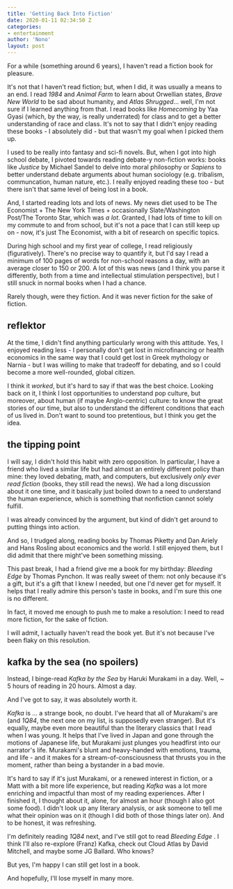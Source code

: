 ```yaml
---
title: 'Getting Back Into Fiction'
date: 2020-01-11 02:34:50 Z
categories:
- entertainment
author: 'Nono'
layout: post
---
```


For a while (something around 6 years), I haven't read a fiction book for pleasure.

It's not that I haven't read fiction; but, when I did, it was usually a means to an end. I read *1984* and *Animal Farm* to learn about Orwellian states, *Brave New World* to be sad about humanity, and *Atlas Shrugged*... well, I'm not sure if I learned anything from that. I read books like *Homecoming* by Yaa Gyasi (which, by the way, is really underrated) for class and to get a better understanding of race and class. It's not to say that I didn't enjoy reading these books - I absolutely did - but that wasn't my goal when I picked them up.

I used to be really into fantasy and sci-fi novels. But, when I got into high school debate, I pivoted towards reading debate-y non-fiction works: books like *Justice* by Michael Sandel to delve into moral philosophy or *Sapiens* to better understand debate arguments about human sociology (e.g. tribalism, communcation, human nature, etc.). I really enjoyed reading these too - but there isn't that same level of being lost in a book.

And, I started reading lots and lots of news. My news diet used to be The Economist + The New York Times + occasionally Slate/Washington Post/The Toronto Star, which was *a lot*. Granted, I had lots of time to kill on my commute to and from school, but it's not a pace that I can still keep up on - now, it's just The Economist, with a bit of research on specific topics.

During high school and my first year of college, I read religiously (figuratively). There's no precise way to quantify it, but I'd say I read a minimum of 100 pages of words for non-school reasons a day, with an average closer to 150 or 200. A lot of this was news (and I think you parse it differently, both from a time and intellectual stimulation perspective), but I still snuck in normal books when I had a chance.

Rarely though, were they fiction. And it was never fiction for the sake of fiction.

## reflektor

At the time, I didn't find anything particularly wrong with this attitude. Yes, I enjoyed reading less - I personally don't get lost in microfinancing or health economics in the same way that I could get lost in Greek mythology or Narnia - but I was willing to make that tradeoff for debating, and so I could become a more well-rounded, global citizen.

I think it *worked*, but it's hard to say if that was the best choice. Looking back on it, I think I lost opportunities to understand pop culture, but moreover, about human (if maybe Anglo-centric) culture: to know the great stories of our time, but also to understand the different conditions that each of us lived in. Don't want to sound too pretentious, but I think you get the idea.

## the tipping point

I will say, I didn't hold this habit with zero opposition. In particular, I have a friend who lived a similar life but had almost an entirely different policy than mine: they loved debating, math, and computers, but exclusively *only ever read fiction* (books, they still read the news). We had a long discussion about it one time, and it basically just boiled down to a need to understand the human experience, which is something that nonfiction cannot solely fulfill.

I was already convinced by the argument, but kind of didn't get around to putting things into action.

And so, I trudged along, reading books by Thomas Piketty and Dan Ariely and Hans Rosling about economics and the world. I still enjoyed them, but I did admit that there might've been something missing.

This past break, I had a friend give me a book for my birthday: *Bleeding Edge* by Thomas Pynchon. It was really sweet of them: not only because it's a gift, but it's a gift that I knew I needed, but one I'd never get for myself. It helps that I really admire this person's taste in books, and I'm sure this one is no different.

In fact, it moved me enough to push me to make a resolution: I need to read more fiction, for the sake of fiction.

I will admit, I actually haven't read the book yet. But it's not because I've been flaky on this resolution. 

## kafka by the sea (no spoilers)

Instead, I binge-read *Kafka by the Sea* by Haruki Murakami in a day. Well, ~ 5 hours of reading in 20 hours. Almost a day.

And I've got to say, it was absolutely worth it.

*Kafka* is ... a strange book, no doubt. I've heard that all of Murakami's are (and *1Q84*, the next one on my list, is supposedly even stranger). But it's equally, maybe even more beautiful than the literary classics that I read when I was young. It helps that I've lived in Japan and gone through the motions of Japanese life, but Murakami just plunges you headfirst into our narrator's life. Murakami's blunt and heavy-handed with emotions, trauma, and life - and it makes for a stream-of-consciousness that thrusts you in the moment, rather than being a bystander in a bad movie.

It's hard to say if it's just Murakami, or a renewed interest in fiction, or a Matt with a bit more life experience, but reading *Kafka* was a lot more enriching and impactful than most of my reading experiences. After I finished it, I thought about it, alone, for almost an hour (though I also got some food). I didn't look up any literary analysis, or ask someone to tell me what their opinion was on it (though I did both of those things later on). And to be honest, it was refreshing.

I'm definitely reading *1Q84* next, and I've still got to read *Bleeding Edge* . I think I'll also re-explore (Franz) Kafka, check out Cloud Atlas by David Mitchell, and maybe some JG Ballard. Who knows?

But yes, I'm happy I can still get lost in a book.

And hopefully, I'll lose myself in many more.
